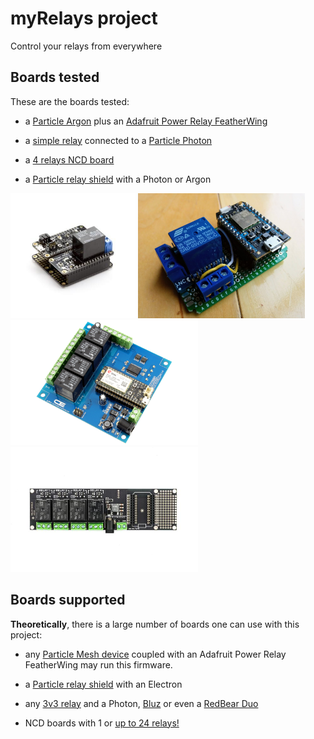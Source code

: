# myRelays project
Control your relays from everywhere

## Boards tested

These are the boards tested:

* a [Particle Argon](https://store.particle.io/products/argon) plus an [Adafruit Power Relay FeatherWing](https://store.particle.io/products/adafruit-power-relay)

* a [simple relay](https://wiki.wemos.cc/products:d1_mini_shields:relay_shield) connected to a [Particle Photon](https://store.particle.io/products/photon)

* a [4 relays NCD board](https://store.ncd.io/product/4-channel-general-purpose-spdt-relay-shield-4-gpio-with-iot-interface/)

* a [Particle relay shield](https://store.particle.io/products/relay-shield) with a Photon or Argon

<img src="https://github.com/gusgonnet/myRelays/blob/master/images/featherRelayArgon.jpg" height="200" />
<img src="https://github.com/gusgonnet/myRelays/blob/master/images/IMG_20181028_151254.jpg" height="200" />
<img src="https://github.com/gusgonnet/myRelays/blob/master/images/ncdRelaysBoard.png" height="200" />
<img src="https://github.com/gusgonnet/myRelays/blob/master/images/particleRelayShield.jpg" height="200" />

## Boards supported

**Theoretically**, there is a large number of boards one can use with this project:

* any [Particle Mesh device](https://store.particle.io/collections/mesh) coupled with an Adafruit Power Relay FeatherWing may run this firmware.

* a [Particle relay shield](https://store.particle.io/products/relay-shield) with an Electron

* any [3v3 relay](https://www.ebay.com/sch/i.html?_nkw=3v+relay+arduino&_trksid=m194) and a Photon, [Bluz](https://bluz.io/) or even a [RedBear Duo](https://store.particle.io/products/redbear-duo)

* NCD boards with 1 or [up to 24 relays!](https://store.ncd.io/product/24-channel-general-purpose-spdt-relay-shield-8-gpio-with-iot-interface/)









